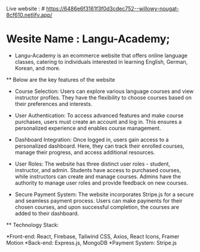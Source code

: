 Live website : # https://6486e6f3161f3f0d3cdec752--willowy-nougat-8cf610.netlify.app/
 # Wesite Name : Langu-Academy;

* Langu-Academy is an ecommerce website that offers online language classes, catering to individuals interested in learning English, German, Korean, and more.

** Below are the key features of the website

* Course Selection: Users can explore various language courses and view instructor profiles. They have the flexibility to choose courses based on their preferences and interests.

* User Authentication: To access advanced features and make course purchases, users must create an account and log in. This ensures a personalized experience and enables course management.

* Dashboard Integration: Once logged in, users gain access to a personalized dashboard. Here, they can track their enrolled courses, manage their progress, and access additional resources.

* User Roles: The website has three distinct user roles - student, instructor, and admin. Students have access to purchased courses, while instructors can create and manage courses. Admins have the authority to manage user roles and provide feedback on new courses.

* Secure Payment System: The website incorporates Stripe.js for a secure and seamless payment process. Users can make payments for their chosen courses, and upon successful completion, the courses are added to their dashboard.

** Technology Stack:

*Front-end: React, Firebase, Tailwind CSS, Axios, React Icons, Framer Motion
*Back-end: Express.js, MongoDB
*Payment System: Stripe.js